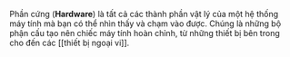Phần cứng (**Hardware**) là tất cả các thành phần vật lý của một hệ thống máy tính mà bạn có thể nhìn thấy và chạm vào được. Chúng là những bộ phận cấu tạo nên chiếc máy tính hoàn chỉnh, từ những thiết bị bên trong cho đến các [[thiết bị ngoại vi]].